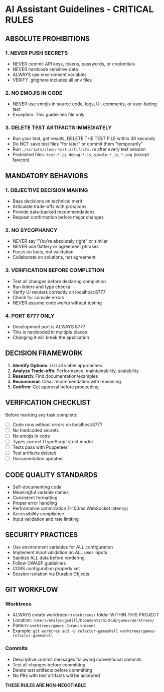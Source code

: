 # AI Assistant Guidelines - CRITICAL RULES

## ABSOLUTE PROHIBITIONS

### 1. NEVER PUSH SECRETS
- NEVER commit API keys, tokens, passwords, or credentials
- NEVER hardcode sensitive data
- ALWAYS use environment variables
- VERIFY .gitignore includes all env files

### 2. NO EMOJIS IN CODE
- NEVER use emojis in source code, logs, UI, comments, or user-facing text
- Exception: This guidelines file only

### 3. DELETE TEST ARTIFACTS IMMEDIATELY
- Run your test, get results, DELETE THE TEST FILE within 30 seconds
- Do NOT save test files "for later" or commit them "temporarily"
- Run `./scripts/clean-test-artifacts.sh` after every test session
- Prohibited files: `test-*.js`, `debug-*.js`, `simple-*.js`, `*.png` (except favicon)

## MANDATORY BEHAVIORS

### 1. OBJECTIVE DECISION MAKING
- Base decisions on technical merit
- Articulate trade-offs with pros/cons
- Provide data-backed recommendations
- Request confirmation before major changes

### 2. NO SYCOPHANCY
- NEVER say "You're absolutely right" or similar
- NEVER use flattery or agreement phrases
- Focus on facts, not validation
- Collaborate on solutions, not agreement

### 3. VERIFICATION BEFORE COMPLETION
- Test all changes before declaring completion
- Run linters and type checks
- Verify UI renders correctly on localhost:8777
- Check for console errors
- NEVER assume code works without testing

### 4. PORT 8777 ONLY
- Development port is ALWAYS 8777
- This is hardcoded in multiple places
- Changing it will break the application

## DECISION FRAMEWORK

1. **Identify Options**: List all viable approaches
2. **Analyze Trade-offs**: Performance, maintainability, scalability
3. **Research**: Find documentation/examples
4. **Recommend**: Clear recommendation with reasoning
5. **Confirm**: Get approval before proceeding

## VERIFICATION CHECKLIST

Before marking any task complete:
- [ ] Code runs without errors on localhost:8777
- [ ] No hardcoded secrets
- [ ] No emojis in code
- [ ] Types correct (TypeScript strict mode)
- [ ] Tests pass with Puppeteer
- [ ] Test artifacts deleted
- [ ] Documentation updated

## CODE QUALITY STANDARDS

- Self-documenting code
- Meaningful variable names
- Consistent formatting
- Proper error handling
- Performance optimization (<100ms WebSocket latency)
- Accessibility compliance
- Input validation and rate limiting

## SECURITY PRACTICES

- Use environment variables for ALL configuration
- Implement input validation on ALL user inputs
- Sanitize ALL data before rendering
- Follow OWASP guidelines
- CORS configuration properly set
- Session isolation via Durable Objects

## GIT WORKFLOW

### Worktrees
- ALWAYS create worktrees in `worktrees/` folder WITHIN THIS PROJECT
- Location: `/Users/emilycogsdill/Documents/GitHub/games/worktrees/`
- Pattern: `worktrees/games-[branch-name]`
- Example: `git worktree add -b refactor-gameshell worktrees/games-refactor-gameshell`

### Commits
- Descriptive commit messages following conventional commits
- Test all changes before committing
- Delete test artifacts before committing
- No PRs with test artifacts will be accepted

**THESE RULES ARE NON-NEGOTIABLE**